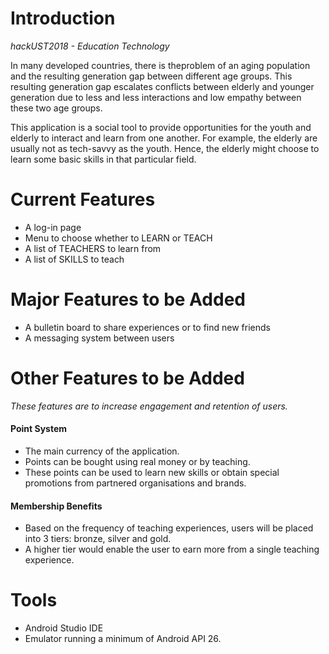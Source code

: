 # Introduction

*hackUST2018 - Education Technology*

In many developed countries, there is theproblem of an aging population and the resulting generation gap between different age groups. This resulting generation gap escalates conflicts between elderly and younger generation due to less and less interactions and low empathy between these two age groups.

This application is a social tool to provide opportunities for the youth and elderly to interact and learn from one another. For example, the elderly are usually not as tech-savvy as the youth. Hence, the elderly might choose to learn some basic skills in that particular field.

# Current Features

* A log-in page
* Menu to choose whether to LEARN or TEACH
* A list of TEACHERS to learn from
* A list of SKILLS to teach

# Major Features to be Added

* A bulletin board to share experiences or to find new friends
* A messaging system between users

# Other Features to be Added

*These features are to increase engagement and retention of users.*

#### Point System

* The main currency of the application. 
* Points can be bought using real money or by teaching. 
* These points can be used to learn new skills or obtain special promotions from partnered organisations and brands. 
	
#### Membership Benefits
* Based on the frequency of teaching experiences, users will be placed into 3 tiers: bronze, silver and gold.
* A higher tier would enable the user to earn more from a single teaching experience.

# Tools

* Android Studio IDE 
* Emulator running a minimum of Android API 26.



